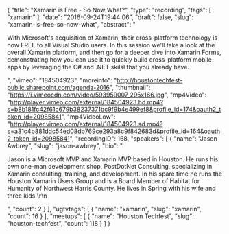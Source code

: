 {
  "title": "Xamarin is Free - So Now What?",
  "type": "recording",
  "tags": [
    "xamarin"
  ],
  "date": "2016-09-24T19:44:06",
  "draft": false,
  "slug": "xamarin-is-free-so-now-what",
  "abstract": "<p>With Microsoft's acquisition of Xamarin, their cross-platform technology is now FREE to all Visual Studio users. In this session we'll take a look at the overall Xamarin platform, and then go for a deeper dive into Xamarin Forms, demonstrating how you can use it to quickly build cross-platform mobile apps by leveraging the C# and .NET skilsl that you already have.</p>",
  "vimeo": "184504923",
  "moreinfo": "http://houstontechfest-public.sharepoint.com/agenda-2016",
  "thumbnail": "https://i.vimeocdn.com/video/593959007_295x166.jpg",
  "mp4Video": "http://player.vimeo.com/external/184504923.hd.mp4?s=b8b181fc42f61c679b38237371bc9f9b4e499ef8&profile_id=174&oauth2_token_id=20985841",
  "mp4VideoLow": "http://player.vimeo.com/external/184504923.sd.mp4?s=a31c4b881ddc54ed08db769ce293a8c9f842683d&profile_id=164&oauth2_token_id=20985841",
  "recordingID": 168,
  "speakers": [
    {
      "name": "Jason Awbrey",
      "slug": "jason-awbrey",
      "bio": "<p>Jason is a Microsoft MVP and Xamarin MVP based in Houston. He runs his own one-man development shop, PostDotNet Consulting, specializing in Xamarin consulting, training, and development. In his spare time he runs the Houston Xamarin Users Group and is a Board Member of Habitat for Humanity of Northwest Harris County. He lives in Spring with his wife and three kids.\r\n</p>",
      "count": 2
    }
  ],
  "ugtvtags": [
    {
      "name": "xamarin",
      "slug": "xamarin",
      "count": 16
    }
  ],
  "meetups": [
    {
      "name": "Houston Techfest",
      "slug": "houston-techfest",
      "count": 118
    }
  ]
}